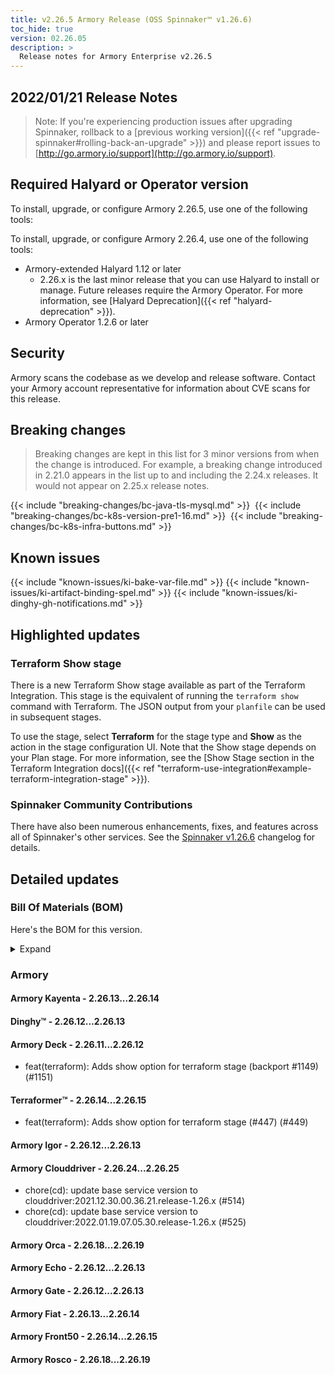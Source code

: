 ```yaml
---
title: v2.26.5 Armory Release (OSS Spinnaker™ v1.26.6)
toc_hide: true
version: 02.26.05
description: >
  Release notes for Armory Enterprise v2.26.5 
---
```


## 2022/01/21 Release Notes

> Note: If you're experiencing production issues after upgrading Spinnaker, rollback to a [previous working version]({{< ref "upgrade-spinnaker#rolling-back-an-upgrade" >}}) and please report issues to [http://go.armory.io/support](http://go.armory.io/support).

## Required Halyard or Operator version

To install, upgrade, or configure Armory 2.26.5, use one of the following tools:

To install, upgrade, or configure Armory 2.26.4, use one of the following tools:
​
- Armory-extended Halyard 1.12 or later
  - 2.26.x is the last minor release that you can use Halyard to install or manage. Future releases require the Armory Operator. For more information, see [Halyard Deprecation]({{< ref "halyard-deprecation" >}}).
​
- Armory Operator 1.2.6 or later

## Security

Armory scans the codebase as we develop and release software. Contact your Armory account representative for information about CVE scans for this release.

## Breaking changes
<!-- Copy/paste from the previous version if there are recent ones. We can drop breaking changes after 3 minor versions. Add new ones from OSS and Armory. -->

> Breaking changes are kept in this list for 3 minor versions from when the change is introduced. For example, a breaking change introduced in 2.21.0 appears in the list up to and including the 2.24.x releases. It would not appear on 2.25.x release notes.

{{< include "breaking-changes/bc-java-tls-mysql.md" >}}
​
{{< include "breaking-changes/bc-k8s-version-pre1-16.md" >}}
​
{{< include "breaking-changes/bc-k8s-infra-buttons.md" >}}

## Known issues
<!-- Copy/paste known issues from the previous version if they're not fixed. Add new ones from OSS and Armory. If there aren't any issues, state that so readers don't think we forgot to fill out this section. -->

{{< include "known-issues/ki-bake-var-file.md" >}}
{{< include "known-issues/ki-artifact-binding-spel.md" >}}
{{< include "known-issues/ki-dinghy-gh-notifications.md" >}}

## Highlighted updates

<!--
Each item category (such as UI) under here should be an h3 (###). List the following info that service owners should be able to provide:
- Major changes or new features we want to call out for Armory and OSS. Changes should be grouped under end user understandable sections. For example, instead of Deck, use UI. Instead of Fiat, use Permissions.
- Fixes to any known issues from previous versions that we have in release notes. These can all be grouped under a Fixed issues H3.
-->

### Terraform Show stage 

There is a new Terraform Show stage available as part of the Terraform Integration. This stage is the equivalent of running the `terraform show` command with Terraform. The JSON output from your `planfile` can be used in subsequent stages.

To use the stage, select **Terraform** for the stage type and **Show** as the action in the stage configuration UI. Note that the Show stage depends on your Plan stage. For more information, see the [Show Stage section in the Terraform Integration docs]({{< ref "terraform-use-integration#example-terraform-integration-stage" >}}).


###  Spinnaker Community Contributions

There have also been numerous enhancements, fixes, and features across all of Spinnaker's other services. See the
[Spinnaker v1.26.6](https://www.spinnaker.io/changelogs/1.26.6-changelog/) changelog for details.

## Detailed updates

### Bill Of Materials (BOM)

Here's the BOM for this version.
<details><summary>Expand</summary>
<pre class="highlight">
<code>version: 2.26.5
timestamp: "2022-01-19 21:15:17"
services:
    clouddriver:
        commit: 2957f1021447910d60f0f6e9e290988c9b5a11e0
        version: 2.26.25
    deck:
        commit: 0180fcf0a08b0121c5d9af9d3c589487368ad7f4
        version: 2.26.12
    dinghy:
        commit: d1406fad85771d7f44a266d3302d6195c00d7ec2
        version: 2.26.13
    echo:
        commit: ce4f4ed265be8cb746784c6fd4bed7bf5156107e
        version: 2.26.13
    fiat:
        commit: e46182a670fc9bac7c02f809df7ffe65c89ba148
        version: 2.26.14
    front50:
        commit: 7e14c30538a9b97468aba0360408abf4a06bc0dd
        version: 2.26.15
    gate:
        commit: 41c92b2d613e47521c60d2c9036504ff405fbb91
        version: 2.26.13
    igor:
        commit: 889135384533cd723c0a6377a37a7365cf92a8b2
        version: 2.26.13
    kayenta:
        commit: 2403ad86e76898a65939ebdf879bf287fa8b1429
        version: 2.26.14
    monitoring-daemon:
        version: 2.26.0
    monitoring-third-party:
        version: 2.26.0
    orca:
        commit: 624af61e6bf75bc92e67a6bef6439f8ae29ec79a
        version: 2.26.19
    rosco:
        commit: cbb42562fad6583e6efcb24a7378cb6fd84668f0
        version: 2.26.19
    terraformer:
        commit: 0cded7056eeecbb85a70a1b94fe1ce83613295bf
        version: 2.26.15
dependencies:
    redis:
        version: 2:2.8.4-2
artifactSources:
    dockerRegistry: docker.io/armory
</code>
</pre>
</details>

### Armory


#### Armory Kayenta - 2.26.13...2.26.14


#### Dinghy™ - 2.26.12...2.26.13


#### Armory Deck - 2.26.11...2.26.12

  - feat(terraform): Adds show option for terraform stage (backport #1149) (#1151)

#### Terraformer™ - 2.26.14...2.26.15

  - feat(terraform): Adds show option for terraform stage (#447) (#449)

#### Armory Igor - 2.26.12...2.26.13


#### Armory Clouddriver - 2.26.24...2.26.25

  - chore(cd): update base service version to clouddriver:2021.12.30.00.36.21.release-1.26.x (#514)
  - chore(cd): update base service version to clouddriver:2022.01.19.07.05.30.release-1.26.x (#525)

#### Armory Orca - 2.26.18...2.26.19


#### Armory Echo - 2.26.12...2.26.13


#### Armory Gate - 2.26.12...2.26.13


#### Armory Fiat - 2.26.13...2.26.14


#### Armory Front50 - 2.26.14...2.26.15


#### Armory Rosco - 2.26.18...2.26.19


